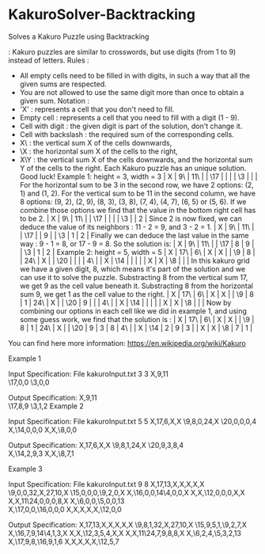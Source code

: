 # KakuroSolver-Backtracking
Solves a Kakuro Puzzle using Backtracking 


: Kakuro puzzles are similar to crosswords, but use digits (from 1 to 9) instead of letters.
Rules :
- All empty cells need to be filled in with digits, in such a way that all the given sums are respected.
- You are not allowed to use the same digit more than once to obtain a given sum.
Notation :
- 'X' : represents a cell that you don't need to fill.
- Empty cell : represents a cell that you need to fill with a digit (1 - 9).
- Cell with digit : the given digit is part of the solution, don't change it.
- Cell with backslash : the required sum of the corresponding cells.
- X\ : the vertical sum X of the cells downwards,
- \X : the horizontal sum X of the cells to the right,
- X\Y : the vertical sum X of the cells downwards, and the horizontal sum Y of the cells to the right.
Each Kakuro puzzle has an unique solution. Good luck!
Example 1:
height = 3, width = 3
| X | 9\ | 11\ |
| \17 | | |
| \3 | | |
For the horizontal sum to be 3 in the second row, we have 2 options: (2, 1) and (1, 2).
For the vertical sum to be 11 in the second column, we have 8 options: (9, 2), (2, 9), (8, 3), (3, 8), (7, 
4), (4, 7), (6, 5) or (5, 6).
If we combine those options we find that the value in the bottom right cell has to be 2.
| X | 9\ | 11\ |
| \17 | | |
| \3 | | 2 |
Since 2 is now fixed, we can deduce the value of its neighbors : 11 - 2 = 9, and 3 - 2 = 1.
| X | 9\ | 11\ |
| \17 | | 9 |
| \3 | 1 | 2 |
Finally we can deduce the last value in the same way : 9 - 1 = 8, or 17 - 9 = 8.
So the solution is:
| X | 9\ | 11\ |
| \17 | 8 | 9 |
| \3 | 1 | 2 |
Example 2:
height = 5, width = 5
| X | 17\ | 6\ | X | X |
| \9 | 8 | | 24\ | X |
| \20 | | | | 4\ |
| X | \14 | | | |
| X | X | \8 | | |
In this kakuro grid we have a given digit, 8, which means it's part of the solution and we can use it to 
solve the puzzle.
Substracting 8 from the vertical sum 17, we get 9 as the cell value beneath it.
Substracting 8 from the horizontal sum 9, we get 1 as the cell value to the right.
| X | 17\ | 6\ | X | X |
| \9 | 8 | 1 | 24\ | X |
| \20 | 9 | | | 4\ |
| X | \14 | | | |
| X | X | \8 | | |
Now by combining our options in each cell like we did in example 1, and using some guess work, we 
find that the solution is :
| X | 17\ | 6\ | X | X |
| \9 | 8 | 1 | 24\ | X |
| \20 | 9 | 3 | 8 | 4\ |
| X | \14 | 2 | 9 | 3 |
| X | X | \8 | 7 | 1 |

You can find here more information: https://en.wikipedia.org/wiki/Kakuro

Example 1

Input Specification: File kakuroInput.txt
3 3
X,9\,11\
\17,0,0
\3,0,0

Output Specification:
X,9\,11\
\17,8,9
\3,1,2
Example 2

Input Specification: File kakuroInput.txt
5 5
X,17\,6\,X,X
\9,8,0,24\,X
\20,0,0,0,4\
X,\14,0,0,0
X,X,\8,0,0

Output Specification:
X,17\,6\,X,X
\9,8,1,24\,X
\20,9,3,8,4\
X,\14,2,9,3
X,X,\8,7,1

Example 3

Input Specification: File kakuroInput.txt
9 8
X,17\,13\,X,X,X,X,X
\9,0,0,32\,X,27\,10\,X
\15,0,0,0,\9,2,0,X
X,\16,0,0,14\4,0,0,X
X,X,\12,0,0,0,X,X
X,X,11\24,0,0,0,8\,X
X,\6,0,0,\5,0,0,13\
X,\17,0,0,\16,0,0,0
X,X,X,X,X,\12,0,0

Output Specification:
X,17\,13\,X,X,X,X,X
\9,8,1,32\,X,27\,10\,X
\15,9,5,1,\9,2,7,X
X,\16,7,9,14\4,1,3,X
X,X,\12,3,5,4,X,X
X,X,11\24,7,9,8,8\,X
X,\6,2,4,\5,3,2,13\
X,\17,9,8,\16,9,1,6
X,X,X,X,X,\12,5,7
